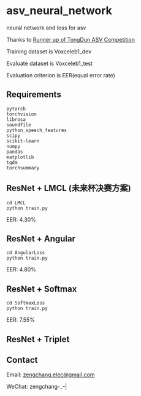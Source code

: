 # asv_neural_network
neural network and loss for asv

Thanks to [Runner up of TongDun ASV Competition](https://www.kesci.com/home/competition/forum/5bdc5926954d6e001060d5a9)

Training dataset is Voxceleb1_dev

Evaluate dataset is Voxceleb1_test

Evaluation criterion is EER(equal error rate)
## Requirements
```
pytorch
torchvision
librosa
soundfile
python_speech_features
scipy
scikit-learn
numpy
pandas
matplotlib
tqdm
torchsummary
```

## ResNet + LMCL (未来杯决赛方案)
```
cd LMCL
python train.py
```

EER: 4.30%

## ResNet + Angular
```
cd AngularLoss
python train.py
```

EER: 4.80%
## ResNet + Softmax
```
cd SoftmaxLoss
python train.py
```

EER: 7.55%
## ResNet + Triplet

## Contact
Email: zengchang.elec@gmail.com

WeChat: zengchang-_-|